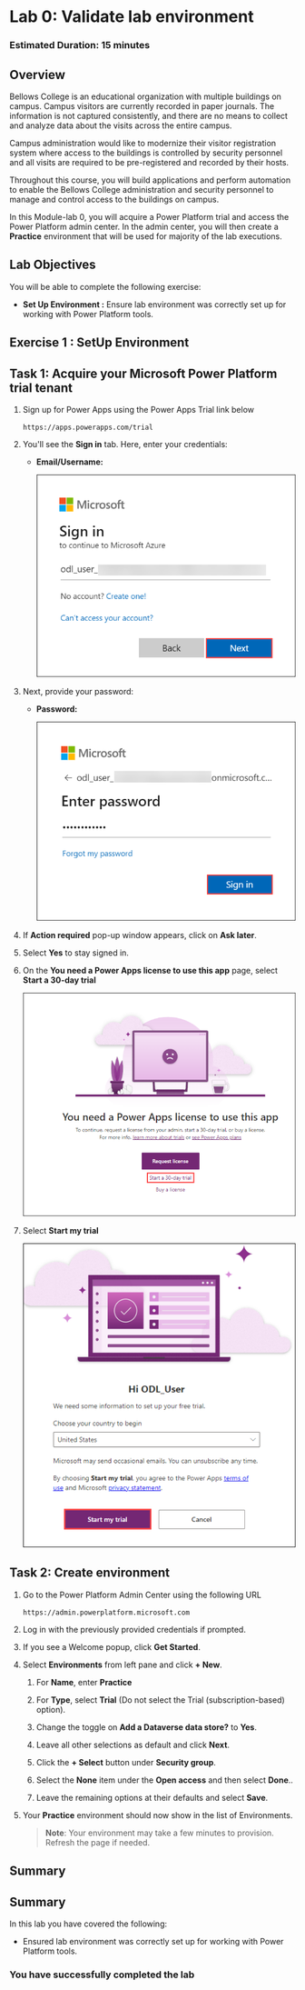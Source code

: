 # Lab 0: Validate lab environment

### Estimated Duration: 15 minutes

## Overview

Bellows College is an educational organization with multiple buildings on campus. Campus visitors are currently recorded in paper journals. The information is not captured consistently, and there are no means to collect and analyze data about the visits across the entire campus.

Campus administration would like to modernize their visitor registration system where access to the buildings is controlled by security personnel and all visits are required to be pre-registered and recorded by their hosts.

Throughout this course, you will build applications and perform automation to enable the Bellows College administration and security personnel to manage and control access to the buildings on campus.

In this Module-lab 0, you will acquire a Power Platform trial and access the Power Platform admin center. In the admin center, you will then create a **Practice** environment that will be used for majority of the lab executions.

## Lab Objectives

You will be able to complete the following exercise:

-  **Set Up Environment :** Ensure lab environment was correctly set up for working with Power Platform tools.

## Exercise 1 : SetUp Environment

## Task 1: Acquire your Microsoft Power Platform trial tenant

1. Sign up for Power Apps using the Power Apps Trial link below
   ```
   https://apps.powerapps.com/trial
   ```

1. You'll see the **Sign in** tab. Here, enter your credentials:
 
   - **Email/Username:** <inject key="AzureAdUserEmail"></inject>
 
     ![Enter Your Username](./media/sc900-image-1.png)
 
1. Next, provide your password:
 
   - **Password:** <inject key="AzureAdUserPassword"></inject>
 
      ![Enter Your Password](./media/sc900-image-2.png)

1. If **Action required** pop-up window appears, click on **Ask later**.
    
1. Select **Yes** to stay signed in.

1. On the **You need a Power Apps license to use this app** page, select **Start a 30-day trial**
   
    ![Ask Later](./media/lab0-1.png)

1. Select **Start my trial**

    ![Ask Later](./media/lab0-2.png)

## Task 2: Create environment

1. Go to the Power Platform Admin Center using the following URL

   ```
   https://admin.powerplatform.microsoft.com
   ```

1. Log in with the previously provided credentials if prompted.

1. If you see a Welcome popup, click **Get Started**.

1. Select **Environments** from left pane and click **+ New**.

    1. For **Name**, enter **Practice<inject key="DeploymentID" enableCopy="false"/>**

    1. For **Type**, select **Trial** (Do not select the Trial
        (subscription-based) option).

    1. Change the toggle on **Add a Dataverse data store?** to **Yes**.

    1. Leave all other selections as default and click **Next**.
  
    1. Click the **+ Select** button under **Security group**.
   
    1. Select the **None** item under the **Open access** and then select **Done**..

    1. Leave the remaining options at their defaults and select **Save**.

1. Your **Practice<inject key="DeploymentID" enableCopy="false"/>** environment should now show in the list of Environments.

   > **Note**: Your environment may take a few minutes to provision. Refresh the page if needed.

## Summary

## Summary
 
In this lab you have covered the following:

-  Ensured lab environment was correctly set up for working with Power Platform tools.

### You have successfully completed the lab
